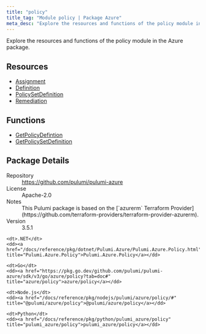 ```yaml
---
title: "policy"
title_tag: "Module policy | Package Azure"
meta_desc: "Explore the resources and functions of the policy module in the Azure package."
---
```


<!-- WARNING: this file was generated by Pulumi Docs Generator. -->
<!-- Do not edit by hand unless you're certain you know what you are doing! -->

Explore the resources and functions of the policy module in the Azure package.

<h2 id="resources">Resources</h2>
<ul class="api">
    <li><a href="assignment" title="Assignment"><span class="symbol resource"></span>Assignment</a></li>
    <li><a href="definition" title="Definition"><span class="symbol resource"></span>Definition</a></li>
    <li><a href="policysetdefinition" title="PolicySetDefinition"><span class="symbol resource"></span>PolicySetDefinition</a></li>
    <li><a href="remediation" title="Remediation"><span class="symbol resource"></span>Remediation</a></li>
</ul>

<h2 id="functions">Functions</h2>
<ul class="api">
    <li><a href="getpolicydefintion" title="GetPolicyDefintion"><span class="symbol function"></span>GetPolicyDefintion</a></li>
    <li><a href="getpolicysetdefinition" title="GetPolicySetDefinition"><span class="symbol function"></span>GetPolicySetDefinition</a></li>
</ul>

<h2 id="package-details">Package Details</h2>
<dl class="package-details">
	<dt>Repository</dt>
	<dd><a href="https://github.com/pulumi/pulumi-azure">https://github.com/pulumi/pulumi-azure</a></dd>
	<dt>License</dt>
	<dd>Apache-2.0</dd>
	<dt>Notes</dt>
	<dd>This Pulumi package is based on the [`azurerm` Terraform Provider](https://github.com/terraform-providers/terraform-provider-azurerm).</dd>
	<dt>Version</dt>
	<dd>3.5.1</dd>
</dl>



<dl class="tabular">

    <dt>.NET</dt>
    <dd><a href="/docs/reference/pkg/dotnet/Pulumi.Azure/Pulumi.Azure.Policy.html" title="Pulumi.Azure.Policy">Pulumi.Azure.Policy</a></dd>

    <dt>Go</dt>
    <dd><a href="https://pkg.go.dev/github.com/pulumi/pulumi-azure/sdk/v3/go/azure/policy?tab=doc#" title="azure/policy">azure/policy</a></dd>

    <dt>Node.js</dt>
    <dd><a href="/docs/reference/pkg/nodejs/pulumi/azure/policy/#" title="@pulumi/azure/policy">@pulumi/azure/policy</a></dd>

    <dt>Python</dt>
    <dd><a href="/docs/reference/pkg/python/pulumi_azure/policy" title="pulumi_azure/policy">pulumi_azure/policy</a></dd>

</dl>

